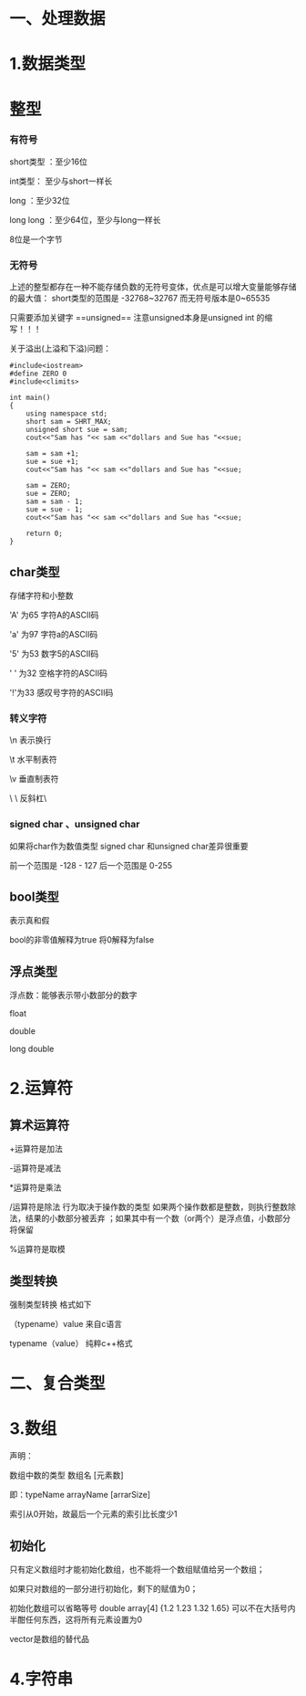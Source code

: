 # 一、处理数据

# 1.数据类型

# 整型

### 有符号

short类型 ：至少16位

int类型： 至少与short一样长

long ：至少32位

long long ：至少64位，至少与long一样长

8位是一个字节

### 无符号

上述的整型都存在一种不能存储负数的无符号变体，优点是可以增大变量能够存储的最大值：
short类型的范围是 -32768~32767 而无符号版本是0~65535 

只需要添加关键字 ==unsigned== 注意unsigned本身是unsigned int 的缩写！！！

关于溢出(上溢和下溢)问题：

~~~
#include<iostream>
#define ZERO 0
#include<climits>

int main()
{
	using namespace std;
	short sam = SHRT_MAX;
	unsigned short sue = sam;
	cout<<"Sam has "<< sam <<"dollars and Sue has "<<sue;
	
	sam = sam +1;
	sue = sue +1;
	cout<<"Sam has "<< sam <<"dollars and Sue has "<<sue;
	
	sam = ZERO;
	sue = ZERO;
	sam = sam - 1;
	sue = sue - 1;
	cout<<"Sam has "<< sam <<"dollars and Sue has "<<sue;
	
	return 0;
}
~~~

## char类型

存储字符和小整数

'A' 为65 字符A的ASCII码

'a' 为97 字符a的ASCII码

'5' 为53 数字5的ASCII码

' ' 为32  空格字符的ASCII码

'!'为33 感叹号字符的ASCII码

### 转义字符

\n 表示换行

\t 水平制表符

\v 垂直制表符

\\ \ 反斜杠\

### signed char  、unsigned char

如果将char作为数值类型 signed char 和unsigned char差异很重要 

前一个范围是 -128 - 127     	后一个范围是 0-255   

## bool类型

表示真和假 

bool的非零值解释为true 将0解释为false

## 浮点类型

浮点数：能够表示带小数部分的数字

float     

double	

long double	

# 2.运算符

## 算术运算符

+运算符是加法

-运算符是减法

*运算符是乘法

/运算符是除法     	行为取决于操作数的类型 如果两个操作数都是整数，则执行整数除法，结果的小数部分被丢弃 ；如果其中有一个数（or两个）是浮点值，小数部分将保留

%运算符是取模

## 类型转换

强制类型转换 格式如下

（typename）value    	来自c语言

typename（value）  	  纯粹c++格式

# 二、复合类型

# 3.数组

声明：

数组中数的类型 数组名 [元素数]

即：typeName arrayName  [arrarSize]

 索引从0开始，故最后一个元素的索引比长度少1

## 初始化

只有定义数组时才能初始化数组，也不能将一个数组赋值给另一个数组；

如果只对数组的一部分进行初始化，剩下的赋值为0；

初始化数组可以省略等号 double array[4] {1.2 1.23 1.32 1.65}  可以不在大括号内半酣任何东西，这将所有元素设置为0

vector是数组的替代品

# 4.字符串

